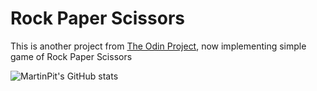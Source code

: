 # Rock Paper Scissors

This is another project from [The Odin Project](https://www.theodinproject.com), now implementing simple game of Rock Paper Scissors

![MartinPit's GitHub stats](https://github-readme-stats.vercel.app/api?username=martinpit&count_private=true&show_icons=True&bg_color=1e1e2e&text_color=cdd6f4&icon_color=cba6f7&title_color=94e2d5)

